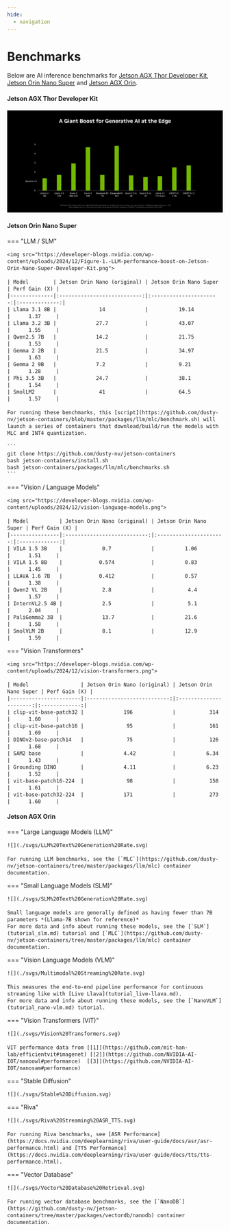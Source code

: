 ```yaml
---
hide:
  - navigation
---
```


# Benchmarks

Below are AI inference benchmarks for [Jetson AGX Thor Developer Kit](https://www.nvidia.com/en-us/autonomous-machines/embedded-systems/jetson-thor/), [Jetson Orin Nano Super](https://developer.nvidia.com/blog/nvidia-jetson-orin-nano-developer-kit-gets-a-super-boost/?ncid=so-othe-293081-vt48) and [Jetson AGX Orin](#jetson-agx-orin).


#### Jetson AGX Thor Developer Kit

![](./images/thor-benchmark.png)

#### Jetson Orin Nano Super

=== "LLM / SLM"

    <img src="https://developer-blogs.nvidia.com/wp-content/uploads/2024/12/Figure-1.-LLM-performance-boost-on-Jetson-Orin-Nano-Super-Developer-Kit.png">

    | Model        | Jetson Orin Nano (original) | Jetson Orin Nano Super | Perf Gain (X) |
    |--------------|:---------------------------:|:----------------------:|:-------------:|
    | Llama 3.1 8B |              14             |          19.14         |      1.37     |
    | Llama 3.2 3B |             27.7            |          43.07         |      1.55     |
    | Qwen2.5 7B   |             14.2            |          21.75         |      1.53     |
    | Gemma 2 2B   |             21.5            |          34.97         |      1.63     |
    | Gemma 2 9B   |             7.2             |          9.21          |      1.28     |
    | Phi 3.5 3B   |             24.7            |          38.1          |      1.54     |
    | SmolLM2      |              41             |          64.5          |      1.57     |

    For running these benchmarks, this [script](https://github.com/dusty-nv/jetson-containers/blob/master/packages/llm/mlc/benchmark.sh) will launch a series of containers that download/build/run the models with MLC and INT4 quantization.

    ```
    git clone https://github.com/dusty-nv/jetson-containers
    bash jetson-containers/install.sh
    bash jetson-containers/packages/llm/mlc/benchmarks.sh
    ```

=== "Vision / Language Models"

    <img src="https://developer-blogs.nvidia.com/wp-content/uploads/2024/12/vision-language-models.png">

    | Model          | Jetson Orin Nano (original) | Jetson Orin Nano Super | Perf Gain (X) |
    |----------------|:---------------------------:|:----------------------:|:-------------:|
    | VILA 1.5 3B    |             0.7             |          1.06          |      1.51     |
    | VILA 1.5 8B    |            0.574            |          0.83          |      1.45     |
    | LLAVA 1.6 7B   |            0.412            |          0.57          |      1.38     |
    | Qwen2 VL 2B    |             2.8             |           4.4          |      1.57     |
    | InternVL2.5 4B |             2.5             |           5.1          |      2.04     |
    | PaliGemma2 3B  |             13.7            |          21.6          |      1.58     |
    | SmolVLM 2B     |             8.1             |          12.9          |      1.59     |

=== "Vision Transformers"

    <img src="https://developer-blogs.nvidia.com/wp-content/uploads/2024/12/vision-transformers.png">

    | Model                 | Jetson Orin Nano (original) | Jetson Orin Nano Super | Perf Gain (X) |
    |-----------------------|:---------------------------:|:----------------------:|:-------------:|
    | clip-vit-base-patch32 |             196             |           314          |      1.60     |
    | clip-vit-base-patch16 |              95             |           161          |      1.69     |
    | DINOv2-base-patch14   |              75             |           126          |      1.68     |
    | SAM2 base             |             4.42            |          6.34          |      1.43     |
    | Grounding DINO        |             4.11            |          6.23          |      1.52     |
    | vit-base-patch16-224  |              98             |           158          |      1.61     |
    | vit-base-patch32-224  |             171             |           273          |      1.60     |

#### Jetson AGX Orin

=== "Large Language Models (LLM)"

    ![](./svgs/LLM%20Text%20Generation%20Rate.svg)

    For running LLM benchmarks, see the [`MLC`](https://github.com/dusty-nv/jetson-containers/tree/master/packages/llm/mlc) container documentation.

=== "Small Language Models (SLM)"

    ![](./svgs/SLM%20Text%20Generation%20Rate.svg)

    Small language models are generally defined as having fewer than 7B parameters *(Llama-7B shown for reference)*
    For more data and info about running these models, see the [`SLM`](tutorial_slm.md) tutorial and [`MLC`](https://github.com/dusty-nv/jetson-containers/tree/master/packages/llm/mlc) container documentation.

=== "Vision Language Models (VLM)"

    ![](./svgs/Multimodal%20Streaming%20Rate.svg)

    This measures the end-to-end pipeline performance for continuous streaming like with [Live Llava](tutorial_live-llava.md).
    For more data and info about running these models, see the [`NanoVLM`](tutorial_nano-vlm.md) tutorial.

=== "Vision Transformers (ViT)"

    ![](./svgs/Vision%20Transformers.svg)

    VIT performance data from [[1]](https://github.com/mit-han-lab/efficientvit#imagenet) [[2]](https://github.com/NVIDIA-AI-IOT/nanoowl#performance)  [[3]](https://github.com/NVIDIA-AI-IOT/nanosam#performance)

=== "Stable Diffusion"

    ![](./svgs/Stable%20Diffusion.svg)

=== "Riva"

    ![](./svgs/Riva%20Streaming%20ASR_TTS.svg)

    For running Riva benchmarks, see [ASR Performance](https://docs.nvidia.com/deeplearning/riva/user-guide/docs/asr/asr-performance.html) and [TTS Performance](https://docs.nvidia.com/deeplearning/riva/user-guide/docs/tts/tts-performance.html).

=== "Vector Database"

    ![](./svgs/Vector%20Database%20Retrieval.svg)

    For running vector database benchmarks, see the [`NanoDB`](https://github.com/dusty-nv/jetson-containers/tree/master/packages/vectordb/nanodb) container documentation.
